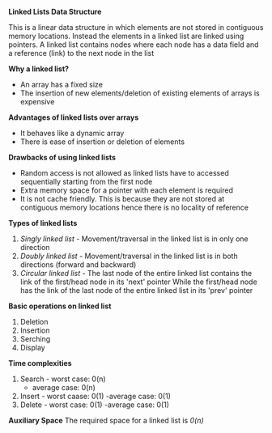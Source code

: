 **Linked Lists Data Structure**

This is a linear data structure in which elements are not stored in contiguous memory locations. Instead the elements in a linked list are linked using pointers.
A linked list contains nodes where each node has a data field and a reference (link) to the next node in the list

**Why a linked list?**
- An array has a fixed size
- The insertion of new elements/deletion of existing elements of arrays is expensive

**Advantages of linked lists over arrays**
- It behaves like a dynamic array
- There is ease of insertion or deletion of elements

**Drawbacks of using linked lists**
- Random access is not allowed as linked lists have to accessed sequentially starting from the first node
- Extra memory space for a pointer with each element is required
- It is not cache friendly. This is because they are not stored at contiguous memory locations hence there is no locality of reference

**Types of linked lists**
1. *Singly linked list* - Movement/traversal in the linked list is in only one direction
2. *Doubly linked list* - Movement/traversal in the linked list is in both directions (forward and backward)
3. *Circular linked list* - The last node of the entire linked list contains the link of the first/head node in its 'next' pointer
While the first/head node has the link of the last node of the entire linked list in its 'prev' pointer

**Basic operations on linked list**
1. Deletion
2. Insertion
3. Serching
4. Display

**Time complexities**
1. Search - worst case:  0(n)
	  - average case: 0(n)
2. Insert - worst caase: 0(1)
	  -average case: 0(1)
3. Delete - worst case: 0(1)
	  -average case: 0(1)

**Auxiliary Space**
The required space for a linked list is *0(n)*
